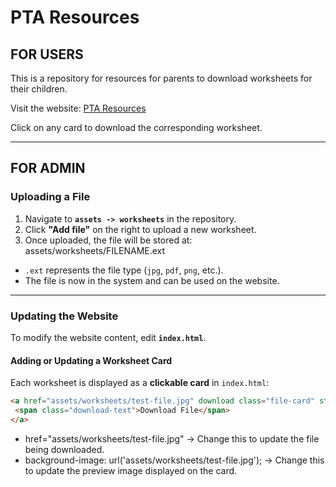 # PTA Resources

## FOR USERS  
This is a repository for resources for parents to download worksheets for their children.  

Visit the website: [PTA Resources](https://mleemath.github.io/pta-resources/)  

Click on any card to download the corresponding worksheet.

---

## FOR ADMIN  
### Uploading a File  
1. Navigate to **`assets -> worksheets`** in the repository.  
2. Click **"Add file"** on the right to upload a new worksheet.  
3. Once uploaded, the file will be stored at:  
assets/worksheets/FILENAME.ext
- `.ext` represents the file type (`jpg`, `pdf`, `png`, etc.).
- The file is now in the system and can be used on the website.

---

### Updating the Website  
To modify the website content, edit **`index.html`**.  

#### Adding or Updating a Worksheet Card  
Each worksheet is displayed as a **clickable card** in `index.html`:
```html
<a href="assets/worksheets/test-file.jpg" download class="file-card" style="background-image: url('assets/worksheets/test-file.jpg');">
 <span class="download-text">Download File</span>
</a>
```
- href="assets/worksheets/test-file.jpg" → Change this to update the file being downloaded.
- background-image: url('assets/worksheets/test-file.jpg'); → Change this to update the preview image displayed on the card.
